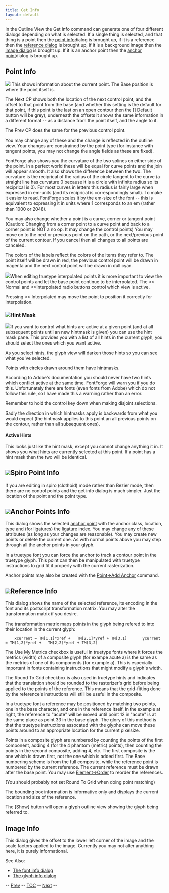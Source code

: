 ```yaml
---
title: Get Info
layout: default
---
```


In the Outline View the Get Info command can generate one of four
different dialogs depending on what is selected. If a single thing is
selected, and that thing is a point then the [point
info](getinfo.html#Point)dialog is brought up, if it is a reference then
the [reference dialog](getinfo.html#GetReferenceInfo) is brought up, if
it is a background image then the [image dialog](getinfo.html#Image) is
brought up. If it is an anchor point then the [anchor
point](getinfo.html#Anchors)dialog is brought up.

Point Info
----------

![](img/pointinfo.png) This shows information about the current point. The
Base position is where the point itself is.

The Next CP shows both the location of the next control point, and the
offset to that point from the base (and whether this setting is the
default for that point, if this point is the last on an open contour
then the [] Default button will be grey), underneath the offsets it
shows the same information in a different format -- as a distance from
the point itself, and the angle to it.

The Prev CP does the same for the previous control point.

You may change any of these and the change is reflected in the outline
view. Your changes are constrained by the point type (for instance with
tangent points, you may not change the angle fields as these are fixed).

FontForge also shows you the curvature of the two splines on either side
of the point. In a perfect world these will be equal for curve points
and the join will appear smooth. It also shows the difference between
the two. The curvature is the reciprical of the radius of the circle
tangent to the curve (a straight line has curvature 0 because it is a
circle with infinite radius so its reciprical is 0). For most curves in
letters this radius is fairly large when expressed in em-units (and its
reciprical is correspondingly small). To make it easier to read,
FontForge scales it by the em-size of the font -- this is equivalent to
expressing it in units where 1 corresponds to an em (rather than 1000 or
2048).

You may also change whether a point is a curve, corner or tangent point
(Caution: Changing from a corner point to a curve point and back to a
corner point is NOT a no op. It may change the control points) You may
move on to the next or previous point on the path, or the next/previous
point of the current contour. If you cancel then all changes to all
points are canceled.

The colors of the labels reflect the colors of the items they refer to.
The point itself will be drawn in red, the previous control point will
be drawn in magenta and the next control point will be drawn in dull
cyan.

![](img/pointinfo-interp.png)When editing truetype interpolated points it is
more important to view the control points and let the base point
continue to be interpolated. The \<\> Normal and \<\>Interpolated radio
buttons control which view is active.

Pressing \<\> Interpolated may move the point to position it correctly
for interpolation.

### ![](img/hintmaskinfo.png)Hint Mask

![](img/charwithhintmask.png)If you want to control what hints are active at
a given point (and at all subsequent points until an new hintmask is
given) you can use the hint mask pane. This provides you with a list of
all hints in the current glyph, you should select the ones which you
want active.

As you select hints, the glyph view will darken those hints so you can
see what you've selected.

Points with circles drawn around them have hintmasks.

According to Adobe's documentation you should never have two hints which
conflict active at the same time. FontForge will warn you if you do
this. Unfortunately there are fonts (even fonts from Adobe) which do not
follow this rule, so I have made this a warning rather than an error.

Remember to hold the control key down when making disjoint selections.

Sadly the direction in which hintmasks apply is backwards from what you
would expect (the hintmask applies to this point an all previous points
on the contour, rather than all subsequent ones).

#### Active Hints

This looks just like the hint mask, except you cannot change anything it
in. It shows you what hints are currently selected at this point. If a
point has a hint mask then the two will be identical.

![](img/spiropointinfo.png)Spiro Point Info
---------------------------------------

If you are editing in spiro (clothoid) mode rather than Bezier mode,
then there are no control points and the get info dialog is much
simpler. Just the location of the point and the point type.



![](img/agetinfo.png)Anchor Points Info
-----------------------------------

This dialog shows the selected [anchor point](overview.html#Anchors)
with the anchor class, location, type and (for ligatures) the ligature
index. You may change any of these attributes (as long as your changes
are reasonable). You may create new points or delete the current one. As
with normal points above you may step through all the anchor points in
your glyph.

In a truetype font you can force the anchor to track a contour point in
the truetype glyph. This point can then be manipulated with truetype
instructions to grid fit it properly with the current rasterization.

Anchor points may also be created with the [Point-\>Add
Anchor](pointmenu.html#AddAnchor) command. 

![](img/rgetinfo.png)Reference Info
-------------------------------

This dialog shows the name of the selected reference, its encoding in
the font and its postscript transformation matrix. You may alter the
transformation matrix if you desire.

The transformation matrix maps points in the glyph being refered to into
their location in the current glyph: 

`    xcurrent = TM[1,1]*xref +   TM[2,1]*yref + TM[3,1]       ycurrent = TM[1,2]*yref +   TM[2,2]*yref + TM[3,2]`

The Use My Metrics checkbox is useful in truetype fonts where it forces
the metrics (width) of a composite glyph (for exampe acute a) is the
same as the metrics of one of its components (for example a). This is
especially important in fonts containing instructions that might modify
a glyph's width.

The Round To Grid checkbox is also used in truetype hints and indicates
that the translation should be rounded to the rasterizer's grid before
being applied to the points of the reference. This means that the
grid-fitting done by the reference's instructions will still be useful
in the composite.

In a truetype font a reference may be positioned by matching two points,
one in the base character, and one in the reference itself. In the
example at right, the reference to "acute" will be moved until point 12
in "acute" is at the same place as point 33 in the base glyph. The glory
of this method is that the truetype instructions assocated with the
glyphs can move these points around to an appropriate location for the
current pixelsize.

Points in a composite glyph are numbered by counting the points of the
first component, adding 4 (for the 4 phantom (metric) points), then
counting the points in the second composite, adding 4, etc. The first
composite is the one which is drawn first, not the one which is added
first. The Base numbering scheme is from the full composite, while the
reference point is numbered by the current reference. The current
reference must be drawn after the base point. You may use
[Element-\>Order](elementmenu.html#Order) to reorder the references.

(You should probably not set Round To Grid when doing point matching)

The bounding box information is informative only and displays the
current location and size of the reference.

The [Show] button will open a glyph outline view showing the glyph being
referred to.

Image Info
----------

This dialog gives the offset to the lower left corner of the image and
the scale factors applied to the image. Currently you may not alter
anything here, it is purely informational.

See Also:

-   [The font info dialog](fontinfo.html)
-   [The glyph info dialog](charinfo.html)

-- [Prev](elementmenu.html) -- [TOC](overview.html) --
[Next](elementmenu.html) --
